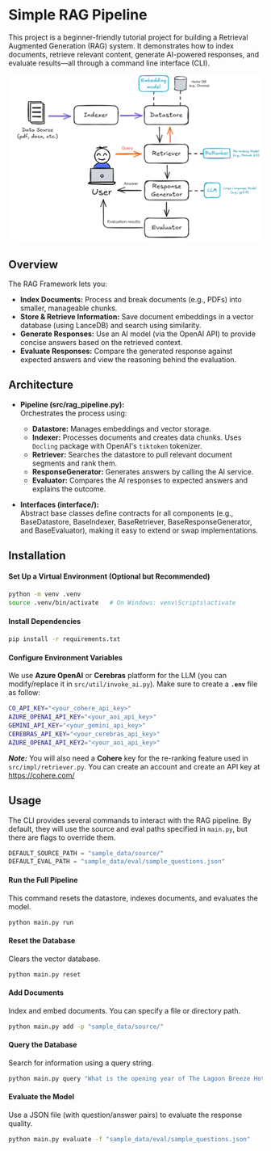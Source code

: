 # Simple RAG Pipeline

This project is a beginner-friendly tutorial project for building a Retrieval Augmented Generation (RAG) system. It demonstrates how to index documents, retrieve relevant content, generate AI-powered responses, and evaluate results—all through a command line interface (CLI).

![rag-image](./rag-design-basic.png)

## Overview

The RAG Framework lets you:

- **Index Documents:** Process and break documents (e.g., PDFs) into smaller, manageable chunks.
- **Store & Retrieve Information:** Save document embeddings in a vector database (using LanceDB) and search using similarity.
- **Generate Responses:** Use an AI model (via the OpenAI API) to provide concise answers based on the retrieved context.
- **Evaluate Responses:** Compare the generated response against expected answers and view the reasoning behind the evaluation.

## Architecture

- **Pipeline (src/rag_pipeline.py):**  
  Orchestrates the process using:

  - **Datastore:** Manages embeddings and vector storage.
  - **Indexer:** Processes documents and creates data chunks. Uses `Docling` package with OpenAI's `tiktoken` tokenizer.
  - **Retriever:** Searches the datastore to pull relevant document segments and rank them.
  - **ResponseGenerator:** Generates answers by calling the AI service.
  - **Evaluator:** Compares the AI responses to expected answers and explains the outcome.

- **Interfaces (interface/):**  
  Abstract base classes define contracts for all components (e.g., BaseDatastore, BaseIndexer, BaseRetriever, BaseResponseGenerator, and BaseEvaluator), making it easy to extend or swap implementations.

## Installation

#### Set Up a Virtual Environment (Optional but Recommended)

```bash
python -m venv .venv
source .venv/bin/activate   # On Windows: venv\Scripts\activate
```

#### Install Dependencies

```bash
pip install -r requirements.txt
```

#### Configure Environment Variables

We use **Azure OpenAI** or **Cerebras** platform for the LLM (you can modify/replace it in `src/util/invoke_ai.py`). Make sure to create a **`.env`** file as follow:

```bash
CO_API_KEY="<your_cohere_api_key>"
AZURE_OPENAI_API_KEY="<your_aoi_api_key>"
GEMINI_API_KEY="<your_gemini_api_key>"
CEREBRAS_API_KEY="<your_cerebras_api_key>"
AZURE_OPENAI_API_KEY2="<your_aoi_api_key>"
```
**_Note:_**
You will also need a **Cohere** key for the re-ranking feature used in `src/impl/retriever.py`. You can create an account and create an API key at https://cohere.com/

## Usage

The CLI provides several commands to interact with the RAG pipeline. By default, they will use the source and eval paths specified in `main.py`, but there are flags to override them.

```python
DEFAULT_SOURCE_PATH = "sample_data/source/"
DEFAULT_EVAL_PATH = "sample_data/eval/sample_questions.json"
```

#### Run the Full Pipeline

This command resets the datastore, indexes documents, and evaluates the model.

```bash
python main.py run
```

#### Reset the Database

Clears the vector database.

```bash
python main.py reset
```

#### Add Documents

Index and embed documents. You can specify a file or directory path.

```bash
python main.py add -p "sample_data/source/"
```

#### Query the Database

Search for information using a query string.

```bash
python main.py query "What is the opening year of The Lagoon Breeze Hotel?"
```

#### Evaluate the Model

Use a JSON file (with question/answer pairs) to evaluate the response quality.

```bash
python main.py evaluate -f "sample_data/eval/sample_questions.json"
```
